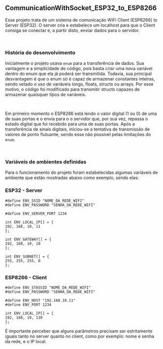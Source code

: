 ## CommunicationWithSocket_ESP32_to_ESP8266

Esse projeto trata de um sistema de comunicação WiFi Client (ESP8266) to Server (ESP32). O server cria e estabelece um localhost para que o Client consiga se conectar e, a partir disto, enviar dados para o servidor.

<br/>


### História do desenvolvimento

Inicialmente o projeto usava `enum` para a transferência de dados. Sua vantagem e a simplicidade de código, pois basta criar uma nova variável dentro do enum que ela já poderá ser transmitida. Todavia, sua principal desvantagem é que o enum só é capaz de armazenar constantes inteiras, sendo vetado o uso de variáveis longs, floats, structs ou arrays.
Por esse motivo, o código foi modificado para transmitir structs capazes de armazenar quaisquer tipos de variáveis.

<br/>

Em primeiro momento o ESP8266 está lendo o valor digital (1 ou 0) de uma de suas portas e o envia para o o servidor que, por sua vez, repassa o estado digital que foi recebido para uma de suas portas.
Após a transferência de sinais digitais, iniciou-se a tentativa de transmissão de valores de ponto flutuante, sendo esse não possível pelas limitações do `enum`.

<br/>

### Variáveis de ambientes definidas
Para o funcionamento do projeto foram estabelecidas algumas variáveis de ambiente que estão mostradas abaixo como exemplo, sendo elas:


### ESP32 - Server

    #define ENV_SSID "NOME_DA_REDE_WIFI" 
    #define ENV_PASSWORD "SENHA_DA_REDE_WIFI"

    #define ENV_SERVER_PORT 1234

    int ENV_LOCAL_IP[] = {
    192, 168, 10, 11
    };

    int ENV_GATEWAY[] = {
    192, 168, 10, 10
    };

    int ENV_SUBNET[] = {
    255, 255, 255, 0
    };

### ESP8266 - Client

    #define ENV_STASSID "NOME_DA_REDE_WIFI"
    #define ENV_PASSWORD "SENHA_DA_REDE_WIFI"

    #define ENV_HOST "192.168.10.11"
    #define ENV_PORT 1234

    int ENV_LOCAL_IP[] = {
    192, 168, 10, 110
    };

É importante perceber que alguns parâmetros precisam ser estritamente iguais tanto no server quanto no client, como por exemplo: nome e senha da rede, e o IP local.

